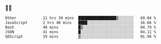### 👨‍💻

<!--START_SECTION:waka-->

```txt
Other            11 hrs 39 mins  █████████████████▒░░░░░░░   69.04 %
JavaScript       2 hrs 48 mins   ████░░░░░░░░░░░░░░░░░░░░░   16.66 %
Bash             48 mins         █▒░░░░░░░░░░░░░░░░░░░░░░░   04.79 %
JSON             41 mins         █░░░░░░░░░░░░░░░░░░░░░░░░   04.11 %
GDScript         19 mins         ▒░░░░░░░░░░░░░░░░░░░░░░░░   01.94 %
```

<!--END_SECTION:waka-->
